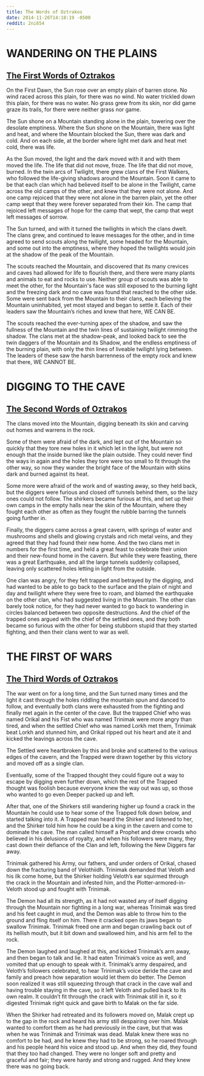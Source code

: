 ```yaml
---
title: The Words of Oztrakos
date: 2014-11-26T14:18:19 -0500
reddit: 2ni654
---
```


# WANDERING ON THE PLAINS

## [The First Words of Oztrakos][words-1]

On the First Dawn, the Sun rose over an empty plain of barren stone. No wind
raced across this plain, for there was no wind. No water trickled down this
plain, for there was no water. No grass grew from its skin, nor did game graze
its trails, for there were neither grass nor game.

The Sun shone on a Mountain standing alone in the plain, towering over the
desolate emptiness. Where the Sun shone on the Mountain, there was light and
heat, and where the Mountain blocked the Sun, there was dark and cold. And on
each side, at the border where light met dark and heat met cold, there was life.

As the Sun moved, the light and the dark moved with it and with them moved the
life. The life that did not move, froze. The life that did not move, burned. In
the twin arcs of Twilight, there grew clans of the First Walkers, who followed
the life-giving shadows around the Mountain. Soon it came to be that each clan
which had believed itself to be alone in the Twilight, came across the old camps
of the other, and knew that they were not alone. And one camp rejoiced that they
were not alone in the barren plain, yet the other camp wept that they were
forever separated from their kin. The camp that rejoiced left messages of hope
for the camp that wept, the camp that wept left messages of sorrow.

The Sun turned, and with it turned the twilights in which the clans dwelt. The
clans grew, and continued to leave messages for the other, and in time agreed to
send scouts along the twilight, some headed for the Mountain, and some out into
the emptiness, where they hoped the twilights would join at the shadow of the
peak of the Mountain.

The scouts reached the Mountain, and discovered that its many crevices and caves
had allowed for life to flourish there, and there were many plants and animals
to eat and rocks to use. Neither group of scouts was able to meet the other, for
the Mountain's face was still exposed to the burning light and the freezing dark
and no cave was found that reached to the other side. Some were sent back from
the Mountain to their clans, each believing the Mountain uninhabited, yet most
stayed and began to settle it. Each of their leaders saw the Mountain’s riches
and knew that here, WE CAN BE.

The scouts reached the ever-turning apex of the shadow, and saw the fullness of
the Mountain and the twin lines of sustaining twilight rimming the shadow. The
clans met at the shadow-peak, and looked back to see the twin daggers of the
Mountain and its Shadow, and the endless emptiness of the burning plain, with
only the thin lines of liveable twilight lying between. The leaders of these saw
the harsh barrenness of the empty rock and knew that there, WE CANNOT BE.

# DIGGING TO THE CAVE

## [The Second Words of Oztrakos][words-2]

The clans moved into the Mountain, digging beneath its skin and carving out
homes and warrens in the rock.

Some of them were afraid of the dark, and lept out of the Mountain so quickly
that they tore new holes in it which let in the light, but were not enough that
the inside burned like the plain outside. They could never find the ways in
again and the holes they tore were too small to fit through the other way, so
now they wander the bright face of the Mountain with skins dark and burned
against its heat.

Some more were afraid of the work and of wasting away, so they held back, but
the diggers were furious and closed off tunnels behind them, so the lazy ones
could not follow. The shirkers became furious at this, and set up their own
camps in the empty halls near the skin of the Mountain, where they fought each
other as often as they fought the rubble barring the tunnels going further in.

Finally, the diggers came across a great cavern, with springs of water and
mushrooms and shells and glowing crystals and rich metal veins, and they agreed
that they had found their new home. And the two clans met in numbers for the
first time, and held a great feast to celebrate their union and their new-found
home in the cavern. But while they were feasting, there was a great Earthquake,
and all the large tunnels suddenly collapsed, leaving only scattered holes
letting in light from the outside.

One clan was angry, for they felt trapped and betrayed by the digging, and had
wanted to be able to go back to the surface and the plain of night and day and
twilight where they were free to roam, and blamed the earthquake on the other
clan, who had suggested living in the Mountain. The other clan barely took
notice, for they had never wanted to go back to wandering in circles balanced
between two opposite destructions. And the chief of the trapped ones argued with
the chief of the settled ones, and they both became so furious with the other
for being stubborn stupid that they started fighting, and then their clans went
to war as well.

# THE FIRST OF WARS

## [The Third Words of Oztrakos][words-3]

The war went on for a long time, and the Sun turned many times and the light it
cast through the holes riddling the mountain spun and danced to follow, and
eventually both clans were exhausted from the fighting and finally met again in
the center of the cave. But the trapped Chief who was named Orikal and his Fist
who was named Trinimak were more angry than tired, and when the settled Chief
who was named Lorkh met them, Trinimak beat Lorkh and stunned him, and Orikal
ripped out his heart and ate it and kicked the leavings across the cave.

The Settled were heartbroken by this and broke and scattered to the various
edges of the cavern, and the Trapped were drawn together by this victory and
moved off as a single clan.

Eventually, some of the Trapped thought they could figure out a way to escape by
digging even further down, which the rest of the Trapped thought was foolish
because everyone knew the way out was up, so those who wanted to go even Deeper
packed up and left.

After that, one of the Shirkers still wandering higher up found a crack in the
Mountain he could use to hear some of the Trapped folk down below, and started
talking into it. A Trapped man heard the Shirker and listened to her, and the
Shirker told him how he could be a king in the cavern and come to dominate the
cave. The man called himself a Prophet and drew crowds who believed in his
delusions of royalty, and when his followers were many, they cast down their
defiance of the Clan and left, following the New Diggers far away.

Trinimak gathered his Army, our fathers, and under orders of Orikal, chased down
the fracturing band of Velothiidh. Trinimak demanded that Veloth and his ilk
come home, but the Shirker holding Veloth’s ear squirmed through the crack in
the Mountain and infested him, and the Plotter-armored-in-Veloth stood up and
fought with Trinimak.

The Demon had all its strength, as it had not wasted any of itself digging
through the Mountain nor fighting in a long war, whereas Trinimak was tired and
his feet caught in mud, and the Demon was able to throw him to the ground and
fling itself on him. There it cracked open its jaws began to swallow Trinimak.
Trinimak freed one arm and began crawling back out of its hellish mouth, but it
bit down and swallowed him, and his arm fell to the rock.

The Demon laughed and laughed at this, and kicked Trinimak’s arm away, and then
began to talk and lie. It had eaten Trinimak’s voice as well, and vomited that
up enough to speak with it. Trinimak’s army despaired, and Veloth’s followers
celebrated, to hear Trinimak’s voice deride the cave and family and preach how
separation would let them do better. The Demon soon realized it was still
squeezing through that crack in the cave wall and having trouble staying in the
cave, so it left Veloth and pulled back to its own realm. It couldn’t fit
through the crack with Trinimak still in it, so it digested Trinimak right quick
and gave birth to Malak on the far side.

When the Shirker had retreated and its followers moved on, Malak crept up to the
gap in the rock and heard his army still despairing over him. Malak wanted to
comfort them as he had previously in the cave, but that was when he was Trinimak
and Trinimak was dead. Malak knew there was no comfort to be had, and he knew
they had to be strong, so he roared through and his people heard his voice and
stood up. And when they did, they found that they too had changed. They were no
longer soft and pretty and graceful and fair; they were hardy and strong and
rugged. And they knew there was no going back.

[words-1]: https://redd.it/2ni654
[words-2]: https://redd.it/2nlb35
[words-3]: https://redd.it/2nptag
